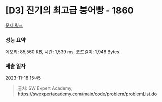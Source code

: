 # [D3] 진기의 최고급 붕어빵 - 1860 

[문제 링크](https://swexpertacademy.com/main/code/problem/problemDetail.do?contestProbId=AV5LsaaqDzYDFAXc) 

### 성능 요약

메모리: 85,560 KB, 시간: 1,539 ms, 코드길이: 1,948 Bytes

### 제출 일자

2023-11-18 15:45



> 출처: SW Expert Academy, https://swexpertacademy.com/main/code/problem/problemList.do